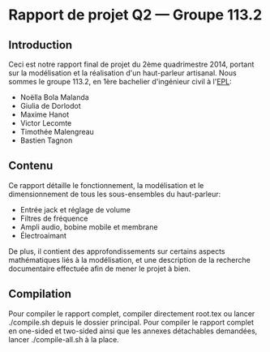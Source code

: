 Rapport de projet Q2 — Groupe 113.2
===================================

Introduction
------------

Ceci est notre rapport final de projet du 2ème quadrimestre 2014,
portant sur la modélisation et la réalisation d'un haut-parleur artisanal.
Nous sommes le groupe 113.2, en 1ère bachelier d'ingénieur civil
à l'[EPL](http://uclouvain.be/epl):
- Noëlla Bola Malanda
- Giulia de Dorlodot
- Maxime Hanot
- Victor Lecomte
- Timothée Malengreau
- Bastien Tagnon

Contenu
-------

Ce rapport détaille le fonctionnement, la modélisation et le dimensionnement
de tous les sous-ensembles du haut-parleur:
- Entrée jack et réglage de volume
- Filtres de fréquence
- Ampli audio, bobine mobile et membrane
- Électroaimant

De plus, il contient des approfondissements sur certains aspects mathématiques
liés à la modélisation, et une description de la recherche documentaire
effectuée afin de mener le projet à bien.

Compilation
-----------

Pour compiler le rapport complet, compiler directement root.tex ou lancer
./compile.sh depuis le dossier principal.
Pour compiler le rapport complet en one-sided et two-sided ainsi que les
annexes détachables demandées, lancer ./compile-all.sh à la place.
